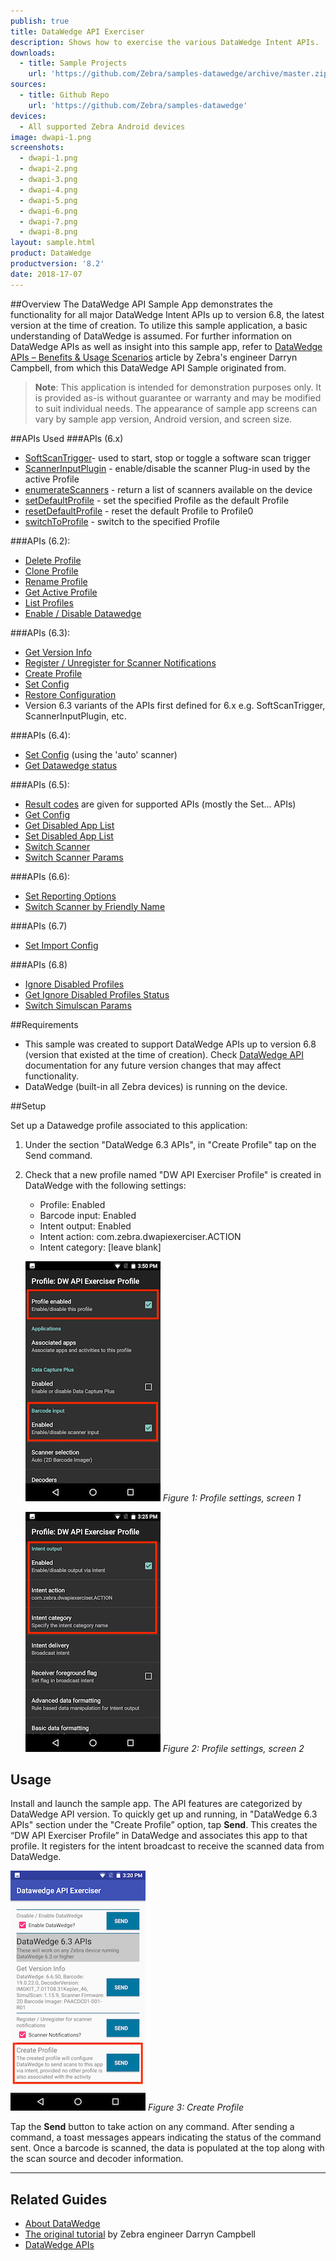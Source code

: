 ```yaml
---
publish: true
title: DataWedge API Exerciser
description: Shows how to exercise the various DataWedge Intent APIs.
downloads:
  - title: Sample Projects
    url: 'https://github.com/Zebra/samples-datawedge/archive/master.zip'
sources:
  - title: Github Repo
    url: 'https://github.com/Zebra/samples-datawedge'
devices:
  - All supported Zebra Android devices
image: dwapi-1.png
screenshots:
  - dwapi-1.png
  - dwapi-2.png
  - dwapi-3.png
  - dwapi-4.png
  - dwapi-5.png
  - dwapi-6.png
  - dwapi-7.png
  - dwapi-8.png
layout: sample.html
product: DataWedge
productversion: '8.2'
date: 2018-17-07
---
```


##Overview 
The DataWedge API Sample App demonstrates the functionality for all major DataWedge Intent APIs up to version 6.8, the latest version at the time of creation. To utilize this sample application, a basic understanding of DataWedge is assumed.  For further information on DataWedge APIs as well as insight into this sample app, refer to [DataWedge APIs – Benefits & Usage Scenarios](https://developer.zebra.com/community/home/blog/2017/06/27/datawedge-apis-benefits-challenges) article by Zebra's engineer Darryn Campbell, from which this DataWedge API Sample originated from. 

>**Note**: This application is intended for demonstration purposes only. It is provided as-is without guarantee or warranty and may be modified to suit individual needs. The appearance of sample app screens can vary by sample app version, Android version, and screen size.

##APIs Used
###APIs (6.x)
* [SoftScanTrigger](../../api/softscantrigger/)- used to start, stop or toggle a software scan trigger
* [ScannerInputPlugin](../../api/scannerinputplugin/) - enable/disable the scanner Plug-in used by the active Profile
* [enumerateScanners](../../api/enumeratescanners/) - return a list of scanners available on the device
* [setDefaultProfile](../../api/setdefaultprofile/) - set the specified Profile as the default Profile
* [resetDefaultProfile](../../api/resetdefaultprofile/) - reset the default Profile to Profile0
* [switchToProfile](../../api/switchtoprofile/) - switch to the specified Profile

###APIs (6.2):
* [Delete Profile](../../api/deleteprofile/)
* [Clone Profile](../../api/cloneprofile/)
* [Rename Profile](../../api/renameprofile/)
* [Get Active Profile](../../api/getactiveprofile/)
* [List Profiles](../../api/getprofileslist/)
* [Enable / Disable Datawedge](../../api/enabledatawedge/)

###APIs (6.3):
* [Get Version Info](../../api/getversioninfo/)
* [Register / Unregister for Scanner Notifications](../../api/registerfornotification/)
* [Create Profile](../../api/createprofile/)
* [Set Config](../../api/setconfig/)
* [Restore Configuration](../../api/restoreconfig/)
* Version 6.3 variants of the APIs first defined for 6.x e.g. SoftScanTrigger, ScannerInputPlugin, etc.

###APIs (6.4):
* [Set Config](../../api/setconfig/) (using the 'auto' scanner)
* [Get Datawedge status](../..//api/getdatawedgestatus/)

###APIs (6.5):
* [Result codes](../../api/resultinfo/) are given for supported APIs (mostly the Set... APIs)
* [Get Config](../..//api/getconfig/)
* [Get Disabled App List](../../api/getdisabledapplist/)
* [Set Disabled App List](../../api/setdisabledapplist/)
* [Switch Scanner](../../api/switchscanner/)
* [Switch Scanner Params](../../api/switchscannerparams/)

###APIs (6.6):
* [Set Reporting Options](../../api/setreportingoptions/)
* [Switch Scanner by Friendly Name](../../api/switchscanner/) 

###APIs (6.7)
* [Set Import Config](../../api/importconfig/)

###APIs (6.8)
* [Ignore Disabled Profiles](../../api/setignoredisabledprofiles/)
* [Get Ignore Disabled Profiles Status](../../api/getignoredisabledprofiles/)
* [Switch Simulscan Params](../../api/switchsimulscanparams/) 

##Requirements
* This sample was created to support DataWedge APIs up to version 6.8 (version that existed at the time of creation). Check [DataWedge API](../../about) documentation for any future version changes that may affect functionality.
* DataWedge (built-in all Zebra devices) is running on the device.

##Setup

Set up a Datawedge profile associated to this application:
1. Under the section "DataWedge 6.3 APIs", in "Create Profile" tap on the Send command.  
2. Check that a new profile named "DW API Exerciser Profile" is created in DataWedge with the following settings:
   * Profile: Enabled
   * Barcode input: Enabled
   * Intent output: Enabled
   * Intent action: com.zebra.dwapiexerciser.ACTION
   * Intent category: [leave blank]
  
   ![img](dwapi_profile-1.png) 
  _Figure 1: Profile settings, screen 1_

   ![img](dwapi_profile-2.png) 
  _Figure 2: Profile settings, screen 2_

## Usage

Install and launch the sample app. The API features are categorized by DataWedge API version. To quickly get up and running, in  "DataWedge 6.3 APIs" section under the "Create Profile” option, tap **Send**. This creates the “DW API Exerciser Profile” in DataWedge and associates this app to that profile.  It registers for the intent broadcast to receive the scanned data from DataWedge. 

  ![img](dwapi-3_mini.png) 
  _Figure 3: Create Profile_

Tap the **Send** button to take action on any command. After sending a command, a toast messages appears indicating the status of the command sent.  Once a barcode is scanned, the data is populated at the top along with the scan source and decoder information.  










-----

## Related Guides

* [About DataWedge](../../about)
* [The original tutorial](https://developer.zebra.com/community/home/blog/2017/06/27/datawedge-apis-benefits-challenges) by Zebra engineer Darryn Campbell
* [DataWedge APIs](../../api) 







